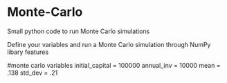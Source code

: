 # Monte-Carlo
Small python code to run Monte Carlo simulations

Define your variables and run a Monte Carlo simulation through NumPy libary features

#monte carlo variables
initial_capital = 100000
annual_inv = 10000
mean = .138
std_dev = .21
